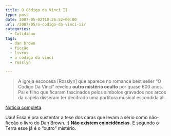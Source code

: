 ```yaml
---
title: O Código da Vinci II
type: post
date: 2007-05-02T10:26:52+00:00
url: /2007/05/o-codigo-da-vinci-ii/
categories:
  - Cotidiano
tags:
  - dan brown
  - ficção
  - livros
  - o código da vinci
  - rosslyn

---
```

> A igreja escocesa [Rosslyn] que aparece no romance best seller “O Código Da Vinci” revelou **outro mistério oculto** por quase 600 anos. Pai e filho que ficaram fascinados pelos símbolos gravados nos arcos da capela disseram ter decifrado uma partitura musical escondida ali.

[Notícia completa][1].

Uau! Essa é pra sustentar a tese dos caras que levam a sério como não-ficção o livro do Dan Brown. ;) **Não existem coincidências.** E segundo o Terra esse já é o “outro” mistério.

 [1]: http://noticias.terra.com.br/mundo/interna/0,,OI1585838-EI294,00.html

